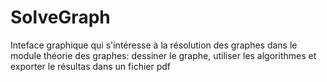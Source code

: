 # SolveGraph
Inteface graphique qui s'intéresse à la résolution des graphes dans le module théorie des graphes: dessiner le graphe, utiliser les algorithmes et exporter le résultas dans un fichier pdf
